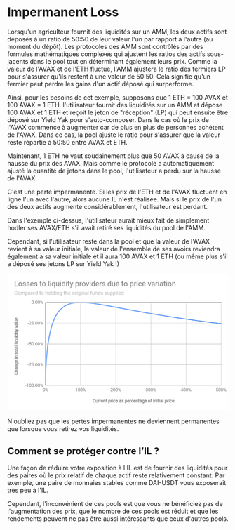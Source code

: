 # Impermanent Loss

Lorsqu'un agriculteur fournit des liquidités sur un AMM, les deux actifs sont déposés à un ratio de 50:50 de leur valeur l'un par rapport à l'autre \(au moment du dépôt\). Les protocoles des AMM sont contrôlés par des formules mathématiques complexes qui ajustent les ratios des actifs sous-jacents dans le pool tout en déterminant également leurs prix. Comme la valeur de l'AVAX et de l'ETH fluctue, l'AMM ajustera le ratio des fermiers LP pour s'assurer qu'ils restent à une valeur de 50:50. Cela signifie qu'un fermier peut perdre les gains d'un actif déposé qui surperforme.

Ainsi, pour les besoins de cet exemple, supposons que 1 ETH = 100 AVAX et 100 AVAX = 1 ETH. l'utilisateur fournit des liquidités sur un AMM et dépose 100 AVAX et 1 ETH et reçoit le jeton de "réception" \(LP\) qui peut ensuite être déposé sur Yield Yak pour s'auto-composer. Dans le cas où le prix de l'AVAX commence à augmenter car de plus en plus de personnes achètent de l'AVAX. Dans ce cas, la pool ajuste le ratio pour s'assurer que la valeur reste répartie à 50:50 entre AVAX et ETH.

Maintenant, 1 ETH ne vaut soudainement plus que 50 AVAX à cause de la hausse du prix des AVAX. Mais comme le protocole a automatiquement ajusté la quantité de jetons dans le pool, l'utilisateur a perdu sur la hausse de l'AVAX.

C'est une perte impermanente. Si les prix de l'ETH et de l'AVAX fluctuent en ligne l'un avec l'autre, alors aucune IL n'est réalisée. Mais si le prix de l'un des deux actifs augmente considérablement, l'utilisateur est perdant.

Dans l'exemple ci-dessus, l'utilisateur aurait mieux fait de simplement hodler ses AVAX/ETH s'il avait retiré ses liquidités du pool de l'AMM.

Cependant, si l'utilisateur reste dans la pool et que la valeur de l'AVAX revient à sa valeur initiale, la valeur de l'ensemble de ses avoirs reviendra également à sa valeur initiale et il aura 100 AVAX et 1 ETH \(ou même plus s'il a déposé ses jetons LP sur Yield Yak !\)  


![](../../.gitbook/assets/il-graph.png)

N'oubliez pas que les pertes impermanentes ne deviennent permanentes que lorsque vous retirez vos liquidités.

## Comment se protéger contre l’IL ?

Une façon de réduire votre exposition à l'IL est de fournir des liquidités pour des paires où le prix relatif de chaque actif reste relativement constant. Par exemple, une paire de monnaies stables comme DAI-USDT vous exposerait très peu à l'IL.

Cependant, l'inconvénient de ces pools est que vous ne bénéficiez pas de l'augmentation des prix, que le nombre de ces pools est réduit et que les rendements peuvent ne pas être aussi intéressants que ceux d'autres pools.

